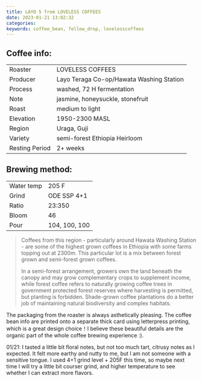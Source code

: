 ```yaml
---
title: LAYO 5 from LOVELESS COFFEES
date: 2023-01-21 13:02:32
categories: 
keywords: coffee_bean, fellow_drop, lovelesscoffees
---
```

## Coffee info:
|                |                                          |
| -------------- | ---------------------------------------- |
| Roaster        | LOVELESS COFFEES                         |
| Producer       | Layo Teraga Co-op/Hawata Washing Station |
| Process        | washed, 72 H fermentation                |
| Note           | jasmine, honeysuckle, stonefruit         |
| Roast          | medium to light                          |
| Elevation      | 1950-2300 MASL                           |
| Region         | Uraga, Guji                              |
| Variety        | semi-forest Ethiopia Heirloom            |
| Resting Period | 2+ weeks                                 |

## Brewing method:
|            |               |
| ---------- | ------------- |
| Water temp | 205 F         |
| Grind      | ODE SSP 4+1   |
| Ratio      | 23:350        |
| Bloom      | 46            |
| Pour       | 104, 100, 100 |

> Coffees from this region - particularly around Hawata Washing Station - are some of the highest grown coffees in Ethiopia with some farms topping out at 2300m. This particular lot is a mix between forest grown and semi-forest grown coffees.
>
> In a semi-forest arrangement, growers own the land beneath the canopy and may grow complementary crops to supplement income, while forest coffee refers to naturally growing coffee trees in government protected forest reserves where harvesting is permitted, but planting is forbidden. Shade-grown coffee plantations do a better job of maintaining natural biodiversity and complex habitats.

The packaging from the roaster is always asthetically pleasing. The coffee bean info are printed onto a separate thick card using letterpress printing, which is a great design choice！I believe these beautiful details are the organic part of the whole coffee brewing experience :).

01/21: I tasted a little bit floral notes, but not too much tart, citrusy notes as I expected. It felt more earthy and nutty to me, but I am not someone with a sensitive tongue. I used 4+1 grind level + 205F this time, so maybe next time I will try a little bit courser grind, and higher temperature to see whether I can extract more flavors.